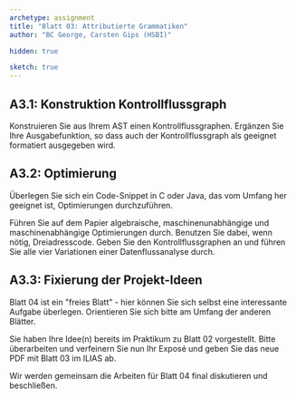 ```yaml
---
archetype: assignment
title: "Blatt 03: Attributierte Grammatiken"
author: "BC George, Carsten Gips (HSBI)"

hidden: true

sketch: true
---
```



## A3.1: Konstruktion Kontrollflussgraph

Konstruieren Sie aus Ihrem AST einen Kontrollflussgraphen. Ergänzen Sie Ihre
Ausgabefunktion, so dass auch der Kontrollflussgraph als geeignet formatiert
ausgegeben wird.


## A3.2: Optimierung

Überlegen Sie sich ein Code-Snippet in C oder Java, das vom Umfang her geeignet
ist, Optimierungen durchzuführen.

Führen Sie auf dem Papier algebraische, maschinenunabhängige und maschinenabhängige
Optimierungen durch. Benutzen Sie dabei, wenn nötig, Dreiadresscode. Geben Sie den
Kontrollflussgraphen an und führen Sie alle vier Variationen einer Datenflussanalyse
durch.


## A3.3: Fixierung der Projekt-Ideen

Blatt 04 ist ein "freies Blatt" - hier können Sie sich selbst eine interessante
Aufgabe überlegen. Orientieren Sie sich bitte am Umfang der anderen Blätter.

Sie haben Ihre Idee(n) bereits im Praktikum zu Blatt 02 vorgestellt. Bitte
überarbeiten und verfeinern Sie nun Ihr Exposé und geben Sie das neue PDF mit
Blatt 03 im ILIAS ab.

Wir werden gemeinsam die Arbeiten für Blatt 04 final diskutieren und beschließen.
